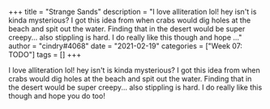 +++
title = "Strange Sands"
description = "I love alliteration lol! hey isn't is kinda mysterious? I got this idea from when crabs would dig holes at the beach and spit out the water. Finding that in the desert would be super creepy... also stippling is hard. I do really like this though and hope ..."
author = "cindry#4068"
date = "2021-02-19"
categories = ["Week 07: TODO"]
tags = []
+++

I love alliteration lol!
hey isn't is kinda mysterious? I got this idea from when crabs would dig holes at the beach and spit out the water. Finding that in the desert would be super creepy... also stippling is hard. I do really like this though and hope you do too!
